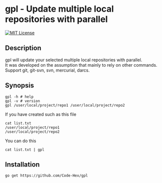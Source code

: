 gpl - Update multiple local repositories with parallel
=======

[![MIT License](http://img.shields.io/badge/license-MIT-blue.svg?style=flat)](LICENSE)

## Description
gpl will update your selected multiple local repositories with parallel.  
It was developed on the assumption that mainly to rely on other commands.  
Support git, git-svn, svn, mercurial, darcs.

## Synopsis
    gpl -h # help
    gpl -v # version
    gpl /user/local/project/repo1 /user/local/project/repo2

If you have created such as this file

    cat list.txt
    /user/local/project/repo1
    /user/local/project/repo2

You can do this

    cat list.txt | gpl

## Installation
    go get https://github.com/Code-Hex/gpl


